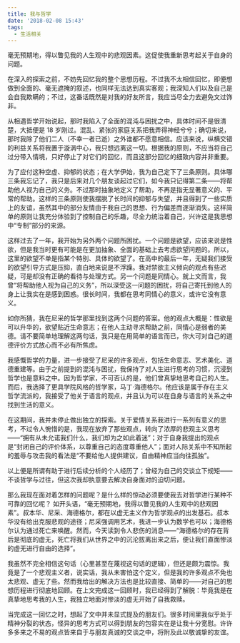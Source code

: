 ```yaml
---
title: 我与哲学
date: '2018-02-08 15:43'
tags:
  - 生活相关
---
```


毫无预期地，得以瞥见我的人生观中的悲观因素。这促使我重新思考起关于自身的问题。

在深入的探索之前，不妨先回忆我的整个思想历程。不过我不太相信回忆，即便想做到全面的、毫无遮掩的叙述，也同样无法达到真实客观；我深知人们以及自己是会自我欺瞒的；不过，这番话既然是对我的好友所言，我应当尽全力去避免文过饰非。

从相遇哲学开始说起，那时我陷入了全面的混沌与困扰之中，具体时间不是很清楚，大抵便是 18 岁刚过。混乱、紧张的家庭关系把我弄得神经兮兮；确切来说，那时我除了他们二人（不幸一者已逝）之外谁都不愿意相信。应该来说，纵横交错的利益关系将我置于漩涡中心，我只想远离这一切。根据我的原则，不应当将自己过分带入情境，只好停止了对它们的回忆，而且这部分回忆的细致内容并非重要。

为了应付这种空虚、抑郁的状态；在大学伊始，我为自己定下了三条原则。具体哪三条我忘记了，我只是后来对几个朋友谈起过它们，如今我只记得第二条——将帮助他人视为自己的义务。不过那时抽象地定义了帮助，不再是指无显著意义的、平常的帮助。这样的三条原则使我摆脱了长时间的抑郁与失望，并且得到了一些实质上的友谊，虽然其中的部分友情由于我自己的思想、行为偏差而逐渐消失。这样简单的原则让我充分体验到了控制自己的乐趣，尽全力统治着自己，兴许这是我思想中“专制”部分的来源。

这样过去了一年，我开始为另外两个问题所困扰。一个问题是欲望，应该来说是性欲，但是我当时更有可能是在更加抽象、全面的基础上去考虑欲望问题的。所以，这里的欲望不单是指某个特别、具体的欲望了。在高中的最后一年，无疑我们接受的欲望引导方式是压抑，直白地来说是不浮躁。我对禁欲主义倾向的观点有些迟疑，可是却没有正确的看待与处理方式。另一个问题是同情心。就上文而言，我曾“将帮助他人视为自己的义务”，所以深受这一问题的困扰，将自己寄托到他人的身上让我实在是感到困惑。很长时间，我都在思考同情心的意义，或许它没有意义。

如你所猜，我在尼采的哲学那里找到这两个问题的答案。他的观点大概是：性欲是可以升华的，欲望贴近生命意志；在他人主动寻求帮助之前，同情心是弱者的美德。请不要简单地理解这两句话，我只是在用简单的语言而已，你大可对自己的道德评价方式放心而不必有所焦虑。

我感慨哲学的力量，进一步接受了尼采的许多观点，包括生命意志、艺术美化、道德重建等。由于之前提到的混沌与困扰，我保持了对人生进行思考的习惯，沉浸到哲学也是意料之中。因为哲学家，不可否认的是，他们曾真挚地思考自己的人生。而后，我选择了更具学院风格的哲学家，马丁·海德格尔。他应该是属于存在主义哲学流派的，我接受了他关于语言的观点，并且认为可以在自身与语言的关系之中找到生活的意义。

在这期间，我并未停止做出独立的探索。关于爱情关系我进行一系列有意义的思考，不过令人惋惜的是，我现在放弃了那些观点，转向了浓厚的悲观主义思考——“拥有从未允诺我们什么，我们却为之如此着迷”；对于自身我提出的观点是“封闭自己的评价体系，以尊重自己的态度尊重他人”；面对人际关系中不知所起的羞辱与攻击我的看法是“不要给他人提供建议，自由精神应当向往孤独”。

以上便是所谓有助于进行后续分析的个人经历了；曾经为自己的交谈立下规矩——不谈哲学与过往，但这次我却执意要去解决自身面对的迫切问题。

那么我现在面对着怎样的问题呢？是什么样的惊动必须要使我去对哲学进行某种不可靠的回忆呢？
如开头语，“毫无预期地，我得以瞥见我的人生观中的悲观因素”。叔本华、尼采、海德格尔，都在以虚无主义作为哲学观点的出发基石。叔本华没有给出克服悲观的途径；尼采强调用艺术，我进一步认为数学也可以；海德格尔认为通过死亡来唤醒。然而，今天读到令人悲伤的消息——“海德格尔的存在背后是彻底的虚无，死亡将我们从世界之中的沉沦拔离出来之后，便让我们直面惨淡的虚无进行自由的选择”。

我虽然不完全相信这句话（心里甚至在蔑视这句话的逻辑），但还是颇为震惊。我竟是了一个悲观主义者，说实话，我从未害怕这个定义，但是我的许多观点不免也太悲观、虚无了些。然而我给出的解决方法也是比较直接、简单的——对自己的思想历程进行彻底地回顾。在上文完成这一回顾时，我已经得到了解脱：毕竟我是在真挚地思考我的人生，我独立地面对惨淡的虚无开始了自我救赎。

当完成这一回忆之时，想起了文中并未显式提及的朋友们。很多时间里我似乎处于精神分裂的状态，怪异的思考方式可以得到朋友的包容实在是让我十分宽慰。许许多多来之不易的观点皆来自于与朋友真诚的交谈之中，将附及此以敬诚挚的友谊。
